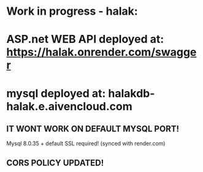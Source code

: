 # Work in progress - halak:
# ASP.net WEB API deployed at: https://halak.onrender.com/swagger
# mysql deployed at: halakdb-halak.e.aivencloud.com 
## IT WONT WORK ON DEFAULT MYSQL PORT!
Mysql 8.0.35 + default SSL required!
(synced with render.com)

## CORS POLICY UPDATED!
